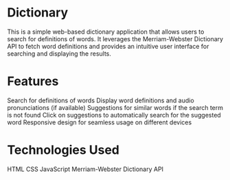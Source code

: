 # Dictionary
This is a simple web-based dictionary application that allows users to search for definitions of words. It leverages the Merriam-Webster Dictionary API to fetch word definitions and provides an intuitive user interface for searching and displaying the results.

# Features
Search for definitions of words
Display word definitions and audio pronunciations (if available)
Suggestions for similar words if the search term is not found
Click on suggestions to automatically search for the suggested word
Responsive design for seamless usage on different devices
# Technologies Used
HTML
CSS
JavaScript
Merriam-Webster Dictionary API
